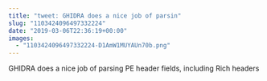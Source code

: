 ```yaml
---
title: "tweet: GHIDRA does a nice job of parsin"
slug: "1103424096497332224"
date: "2019-03-06T22:36:19+00:00"
images:
  - "1103424096497332224-D1AmW1MUYAUn70b.png"
---
```

GHIDRA does a nice job of parsing PE header fields, including Rich headers 